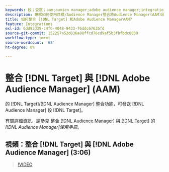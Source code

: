 ```yaml
---
keywords: 段；受眾；aam;aumien manager;adobe audience manager;integration;
description: 瞭解如何使用目標/Audience Manager整合將Audience Manager(AAM)段發送到Adobe Target。
title: 如何整合 [!DNL Target] 和Adobe Audience ManagerAAM?
feature: Integrations
exl-id: 6dd93d39-c4f6-4048-9433-76ddc6763bfd
source-git-commit: 152257a52d836a88ffcd76cd9af5b3fbfbdc0839
workflow-type: tm+mt
source-wordcount: '68'
ht-degree: 0%

---
```


# 整合 [!DNL Target] 與 [!DNL Adobe Audience Manager] (AAM)

的 [!DNL Target]/[!DNL Audience Manager] 整合功能，可發送 [!DNL Audience Manager] 段 [!DNL Target]。

有關詳細資訊，請參見 [整合 [!DNL Audience Manager] 與 [!DNL Target]](https://experienceleague.adobe.com/docs/audience-manager/user-guide/implementation-integration-guides/integration-other-solutions/aam-target-integration.html) 的 *[!DNL Audience Manager]使用手冊*。

## 視頻：整合 [!DNL Target] 與 [!DNL Adobe Audience Manager] (3:06)

>[!VIDEO](https://video.tv.adobe.com/v/35151)

